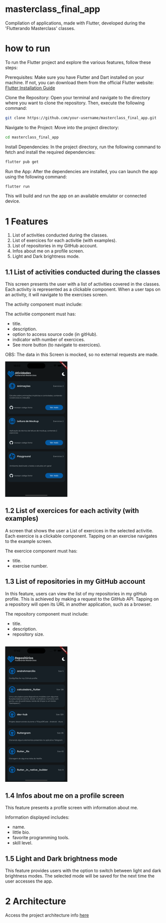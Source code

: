 # masterclass_final_app

Compilation of applications, made with Flutter, developed during the 'Flutterando Masterclass' classes.

# how to run

To run the Flutter project and explore the various features, follow these steps:

Prerequisites: Make sure you have Flutter and Dart installed on your machine. If not, you can download them from the official Flutter website: [Flutter Installation Guide](https://docs.flutter.dev/get-started/install)

Clone the Repository: Open your terminal and navigate to the directory where you want to clone the repository. Then, execute the following command:

```bash
git clone https://github.com/your-username/masterclass_final_app.git
```
Navigate to the Project: Move into the project directory:

```bash
cd masterclass_final_app
```

Install Dependencies: In the project directory, run the following command to fetch and install the required dependencies:

```bash
flutter pub get
```

Run the App: After the dependencies are installed, you can launch the app using the following command:

```bash
flutter run
```

This will build and run the app on an available emulator or connected device.

# 1 Features

1. List of activities conducted during the classes.
2. List of exercices for each activitie (with examples).
3. List of repositories in my GitHub account.
4. Infos about me on a profile screen.
5. Light and Dark brightness mode.

## 1.1 List of activities conducted during the classes

This screen presents the user with a list of activities covered in the classes. Each activity is represented as a clickable component. When a user taps on an activity, it will navigate to the exercises screen.

The activity component must include:

The activitie component must has: 
- title.
- description.
- option to access source code (in gitHub).
- indicator with number of exercices.
- See more button (to navigate to exercices).

OBS: The data in this Screen is mocked, so no external requests are made.

<img src="./screenshots/activity_page_screenshot.png" width="200"/>

## 1.2 List of exercices for each activity (with examples)

A screen that shows the user a List of exercices in the selected activitie. Each exercice is a clickable component. Tapping on an exercise navigates to the example screen.

The exercice component must has: 
- title.
- exercise number.

## 1.3 List of repositories in my GitHub account

In this feature, users can view the list of my repositories in my gitHub profile. This is achieved by making a request to the GitHub API. Tapping on a repository will open its URL in another application, such as a browser.

The repository component must include:
- title.
- description.
- repository size.

<br />

<img src="./screenshots/github_repos_page_screenshot.png" width="200"/>

## 1.4 Infos about me on a profile screen

This feature presents a profile screen with information about me.

Information displayed includes:
- name.
- little bio.
- favorite programming tools.
- skill level.

## 1.5 Light and Dark brightness mode

This feature provides users with the option to switch between light and dark brightness modes. The selected mode will be saved for the next time the user accesses the app.

# 2 Architecture

Access the project architecture info [here](./ARCHITECTURE.md)